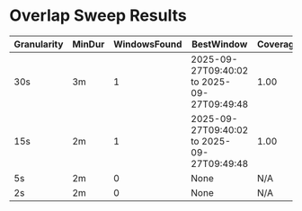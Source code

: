 # Overlap Sweep Results

| Granularity | MinDur | WindowsFound | BestWindow | Coverage | Analyses |
|-------------|--------|--------------|------------|----------|----------|
| 30s | 3m | 1 | 2025-09-27T09:40:02 to 2025-09-27T09:49:48 | 1.00 | InfoShare, Spread_Convergence, Lead_Lag |
| 15s | 2m | 1 | 2025-09-27T09:40:02 to 2025-09-27T09:49:48 | 1.00 | InfoShare, Spread_Convergence, Lead_Lag |
| 5s | 2m | 0 | None | N/A | None |
| 2s | 2m | 0 | None | N/A | None |
